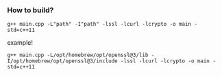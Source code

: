 ### How to build?

```
g++ main.cpp -L"path" -I"path" -lssl -lcurl -lcrypto -o main -std=c++11
```

example!

```
g++ main.cpp -L/opt/homebrew/opt/openssl@3/lib -I/opt/homebrew/opt/openssl@3/include -lssl -lcurl -lcrypto -o main -std=c++11
```
